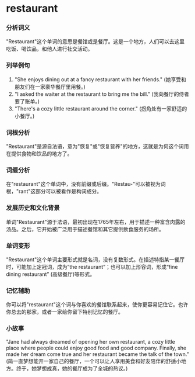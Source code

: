 # restaurant

### 分析词义

  

"Restaurant"这个单词的意思是餐馆或是餐厅。这是一个地方，人们可以去这里吃饭、喝饮品，和他人进行社交活动。

  

### 列举例句

  

1.  "She enjoys dining out at a fancy restaurant with her friends." (她享受和朋友们在一家豪华餐厅里用餐。)
2.  "I asked the waiter at the restaurant to bring me the bill." (我向餐厅的侍者要了账单。)
3.  "There's a cozy little restaurant around the corner." (拐角处有一家舒适的小餐厅。)

  

### 词根分析

  

"Restaurant"是源自法语，意为"恢复"或"恢复营养"的地方，这就是为何这个词用在提供食物和饮品的地方了。

  

### 词缀分析

  

在"restaurant"这个单词中，没有前缀或后缀。"Restau-"可以被视为词根，"rant"这部分可以被看作是构词成分。

  

### 发展历史和文化背景

  

单词"Restaurant"源于法语，最初出现在1765年左右，用于描述一种富含肉露的汤品。之后，它开始被广泛用于描述餐馆和其它提供飲食服务的场所。

  

### 单词变形

  

"Restaurant"这个单词主要形式就是名词，没有复数形式。在描述特指某一餐厅时，可能加上定冠词，成为”the restaurant”；也可以加上形容词，形成“fine dining restaurant” (高级餐厅)等形式。

  

### 记忆辅助

  

你可以将"restaurant"这个词与你喜欢的餐馆联系起来，使你更容易记住它。也许你总去的那家，或者一家给你留下特别记忆的餐厅。

  

### 小故事

  

"Jane had always dreamed of opening her own restaurant, a cozy little place where people could enjoy good food and good company. Finally, she made her dream come true and her restaurant became the talk of the town."  
(简一直梦想能开一家自己的餐厅，一个可以让人享用美食和好友陪伴的舒适小地方。终于，她梦想成真，她的餐厅成为了全城的热议。)
